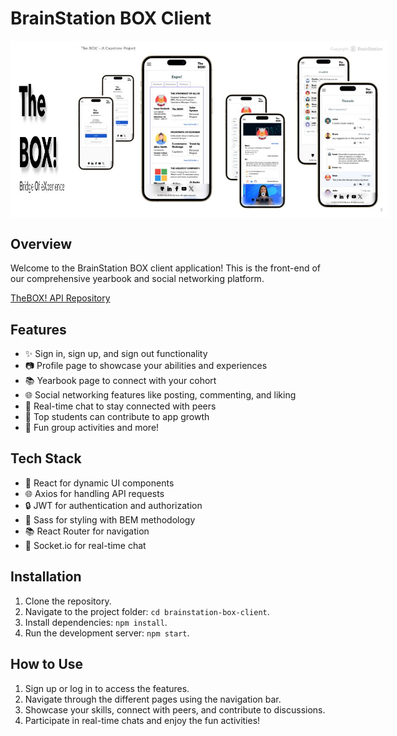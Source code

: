 # BrainStation BOX Client

<div style="display: flex; flex-direction: row;">
  <img style="width: 20%;"  src="./src/assets/images/logos/the-box-logo.jpg" alt="BrainStation BOX Logo">
  <img style="width 75%;" src="./src/assets/images/images/the-box-demo.jpg">
</div>

## Overview

Welcome to the BrainStation BOX client application! This is the front-end of our comprehensive yearbook and social networking platform.

<a href="https://github.com/imanhedeshy/the-box-server.git"> TheBOX! API Repository</a>

## Features

- ✨ Sign in, sign up, and sign out functionality
- 📷 Profile page to showcase your abilities and experiences
- 📚 Yearbook page to connect with your cohort
- 🌐 Social networking features like posting, commenting, and liking
- 💬 Real-time chat to stay connected with peers
- 🚀 Top students can contribute to app growth
- 🎉 Fun group activities and more!

## Tech Stack

- 🚀 React for dynamic UI components
- 🌐 Axios for handling API requests
- 🔒 JWT for authentication and authorization
- 🌈 Sass for styling with BEM methodology
- 📚 React Router for navigation
- 💬 Socket.io for real-time chat

## Installation

1. Clone the repository.
2. Navigate to the project folder: `cd brainstation-box-client`.
3. Install dependencies: `npm install`.
4. Run the development server: `npm start`.

## How to Use

1. Sign up or log in to access the features.
2. Navigate through the different pages using the navigation bar.
3. Showcase your skills, connect with peers, and contribute to discussions.
4. Participate in real-time chats and enjoy the fun activities!
